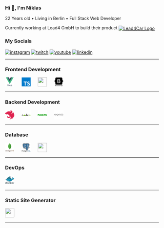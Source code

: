 ### Hi 👋, I'm Niklas
22 Years old • Living in Berlin • Full Stack Web Developer

Currently working at Lead4 GmbH to build their product <a href="https://lead4car.de" target="blank"><img align="center" src="https://cdn.niki2k1.de/LEAD4CAR.png" alt="Lead4Car Logo" height="15"/></a>

 ### My Socials
<p align="left">
<a href="https://instagram.com/niki2k1" target="blank"><img align="center" src="https://raw.githubusercontent.com/rahuldkjain/github-profile-readme-generator/master/src/images/icons/Social/instagram.svg" alt="instagram" height="30" width="40" /></a>
<a href="https://www.twitch.tv/niki2k1" target="blank"><img align="center" src="https://upload.wikimedia.org/wikipedia/commons/d/d3/Twitch_Glitch_Logo_Purple.svg" alt="twitch" height="30" width="40" /></a>
<a href="https://www.youtube.com/channel/UCKPukeLzHCEoSQ6NYAaCMrw" target="blank"><img align="center" src="https://www.uni-giessen.de/fbz/fb04/institute/geschichte/fachjournalistik/bilder/Logos/YouTube-logo/image_preview" alt="youtube" height="30" /></a>
<a href="https://linkedin.com/in/niklas-lausch-84b7a61ba" target="blank"><img align="center" src="https://raw.githubusercontent.com/rahuldkjain/github-profile-readme-generator/master/src/images/icons/Social/linked-in-alt.svg" alt="linkedin" height="30" width="40" /></a>
</p>

---


 ### Frontend Development 
 <p align='left'><a><img height="30" width="30" src="https://raw.githubusercontent.com/devicons/devicon/master/icons/vuejs/vuejs-original-wordmark.svg" /></a>&nbsp;&nbsp;&nbsp;&nbsp;&nbsp;&nbsp;<a><img height="30" width="30" src="https://raw.githubusercontent.com/devicons/devicon/master/icons/typescript/typescript-original.svg" /></a>&nbsp;&nbsp;&nbsp;&nbsp;&nbsp;&nbsp;<a><img height="30" width="30" src="https://bestofjs.org/logos/vuetify.svg" /></a>&nbsp;&nbsp;&nbsp;&nbsp;&nbsp;&nbsp;<a><img height="30" width="30" src="https://raw.githubusercontent.com/devicons/devicon/master/icons/bootstrap/bootstrap-plain-wordmark.svg" /></a>&nbsp;&nbsp;&nbsp;&nbsp;&nbsp;&nbsp;</p>
 
 ---


 ### Backend Development 
 <p align='left'><a><img height="30" width="30" src="https://raw.githubusercontent.com/devicons/devicon/master/icons/nestjs/nestjs-plain.svg" /></a>&nbsp;&nbsp;&nbsp;&nbsp;&nbsp;&nbsp;<a><img height="30" width="30" src="https://raw.githubusercontent.com/devicons/devicon/master/icons/nodejs/nodejs-original-wordmark.svg" /></a>&nbsp;&nbsp;&nbsp;&nbsp;&nbsp;&nbsp;<a><img height="30" width="30" src="https://raw.githubusercontent.com/devicons/devicon/master/icons/nginx/nginx-original.svg" /></a>&nbsp;&nbsp;&nbsp;&nbsp;&nbsp;&nbsp;<a><img height="30" width="30" src="https://raw.githubusercontent.com/devicons/devicon/master/icons/express/express-original-wordmark.svg" /></a>&nbsp;&nbsp;&nbsp;&nbsp;&nbsp;&nbsp;</p>
 
 ---


 ### Database 
 <p align='left'><a><img height="30" width="30" src="https://raw.githubusercontent.com/devicons/devicon/master/icons/mongodb/mongodb-original-wordmark.svg" /></a>&nbsp;&nbsp;&nbsp;&nbsp;&nbsp;&nbsp;<a><img height="30" width="30" src="https://raw.githubusercontent.com/devicons/devicon/master/icons/postgresql/postgresql-original-wordmark.svg" /></a>&nbsp;&nbsp;&nbsp;&nbsp;&nbsp;&nbsp;<a><img height="30" width="30" src="https://www.vectorlogo.zone/logos/sqlite/sqlite-icon.svg" /></a>&nbsp;&nbsp;&nbsp;&nbsp;&nbsp;&nbsp;</p>
 
 ---


 ### DevOps 
 <p align='left'><a><img height="30" width="30" src="https://raw.githubusercontent.com/devicons/devicon/master/icons/docker/docker-original-wordmark.svg" /></a>&nbsp;&nbsp;&nbsp;&nbsp;&nbsp;&nbsp;</p>
 
 ---


 ### Static Site Generator 
 <p align='left'><a><img height="30" width="30" src="https://www.vectorlogo.zone/logos/nuxtjs/nuxtjs-icon.svg" /></a>&nbsp;&nbsp;&nbsp;&nbsp;&nbsp;&nbsp;</p>
 
 ---
